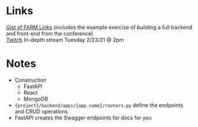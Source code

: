 # Links
[Gist of FARM Links](https://gist.github.com/aaronbassett/2dd38a1404aeeb79229d9c4b6857cee5) (includes the example exercise of building a full backend and front-end from the conference)<br>
[Twitch](https://twitch.tv/aaronbassettdev) In-depth stream Tuesday 2/23/21 @ 2pm
# Notes
- Construction
  - FastAPI
  - React
  - MongoDB
- `{project}/backend/apps/{app_name}/routers.py` define the endpoints and CRUD operations
- FastAPI creates the Swagger endpoints for docs for you
